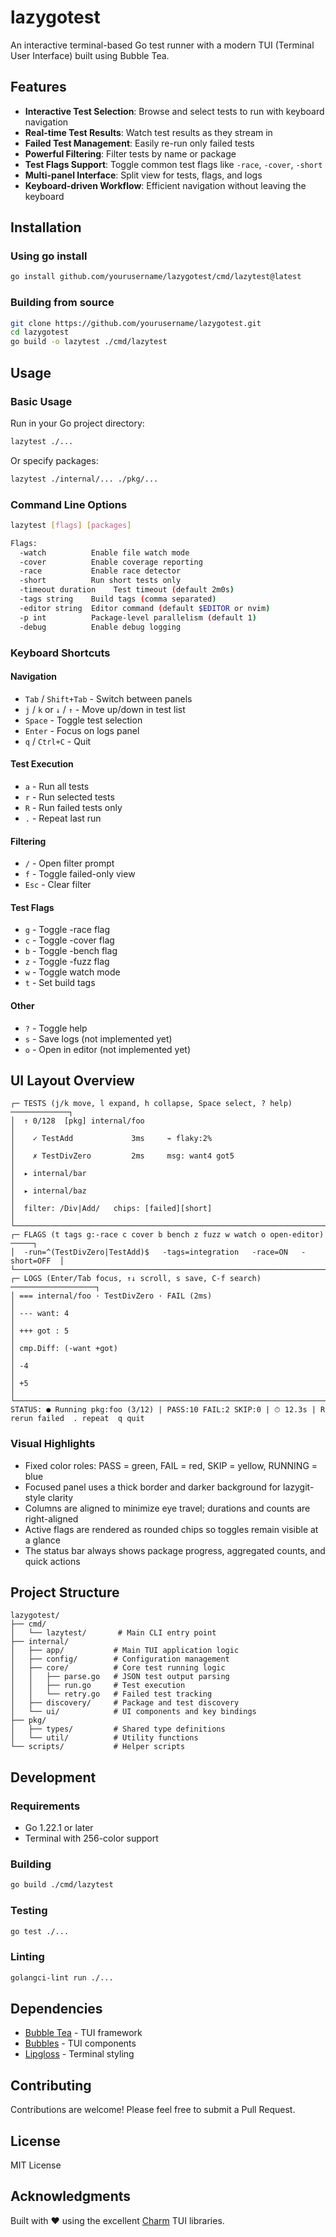 # lazygotest

An interactive terminal-based Go test runner with a modern TUI (Terminal User Interface) built using Bubble Tea.

## Features

- **Interactive Test Selection**: Browse and select tests to run with keyboard navigation
- **Real-time Test Results**: Watch test results as they stream in
- **Failed Test Management**: Easily re-run only failed tests
- **Powerful Filtering**: Filter tests by name or package
- **Test Flags Support**: Toggle common test flags like `-race`, `-cover`, `-short`
- **Multi-panel Interface**: Split view for tests, flags, and logs
- **Keyboard-driven Workflow**: Efficient navigation without leaving the keyboard

## Installation

### Using go install

```bash
go install github.com/yourusername/lazygotest/cmd/lazytest@latest
```

### Building from source

```bash
git clone https://github.com/yourusername/lazygotest.git
cd lazygotest
go build -o lazytest ./cmd/lazytest
```

## Usage

### Basic Usage

Run in your Go project directory:

```bash
lazytest ./...
```

Or specify packages:

```bash
lazytest ./internal/... ./pkg/...
```

### Command Line Options

```bash
lazytest [flags] [packages]

Flags:
  -watch          Enable file watch mode
  -cover          Enable coverage reporting
  -race           Enable race detector
  -short          Run short tests only
  -timeout duration    Test timeout (default 2m0s)
  -tags string    Build tags (comma separated)
  -editor string  Editor command (default $EDITOR or nvim)
  -p int          Package-level parallelism (default 1)
  -debug          Enable debug logging
```

### Keyboard Shortcuts

#### Navigation
- `Tab` / `Shift+Tab` - Switch between panels
- `j` / `k` or `↓` / `↑` - Move up/down in test list
- `Space` - Toggle test selection
- `Enter` - Focus on logs panel
- `q` / `Ctrl+C` - Quit

#### Test Execution
- `a` - Run all tests
- `r` - Run selected tests
- `R` - Run failed tests only
- `.` - Repeat last run

#### Filtering
- `/` - Open filter prompt
- `f` - Toggle failed-only view
- `Esc` - Clear filter

#### Test Flags
- `g` - Toggle -race flag
- `c` - Toggle -cover flag
- `b` - Toggle -bench flag
- `z` - Toggle -fuzz flag
- `w` - Toggle watch mode
- `t` - Set build tags

#### Other
- `?` - Toggle help
- `s` - Save logs (not implemented yet)
- `o` - Open in editor (not implemented yet)

## UI Layout Overview

```
┌─ TESTS (j/k move, l expand, h collapse, Space select, ? help) ─────────────┐
│  ↑ 0/128  [pkg] internal/foo                                               │
│    ✓ TestAdd             3ms     ⌁ flaky:2%                                │
│    ✗ TestDivZero         2ms     msg: want4 got5                           │
│  ▸ internal/bar                                                            │
│  ▸ internal/baz                                                            │
│  filter: /Div|Add/   chips: [failed][short]                                │
└────────────────────────────────────────────────────────────────────────────┘
┌─ FLAGS (t tags g:-race c cover b bench z fuzz w watch o open-editor) ─────┐
│  -run=^(TestDivZero|TestAdd)$   -tags=integration   -race=ON   -short=OFF  │
└────────────────────────────────────────────────────────────────────────────┘
┌─ LOGS (Enter/Tab focus, ↑↓ scroll, s save, C-f search) ───────────────────┐
│ === internal/foo · TestDivZero · FAIL (2ms)                               │
│ --- want: 4                                                               │
│ +++ got : 5                                                               │
│ cmp.Diff: (-want +got)                                                    │
│ -4                                                                        │
│ +5                                                                        │
└────────────────────────────────────────────────────────────────────────────┘
STATUS: ● Running pkg:foo (3/12) | PASS:10 FAIL:2 SKIP:0 | ⏱ 12.3s | R rerun failed  . repeat  q quit
```

### Visual Highlights

- Fixed color roles: PASS = green, FAIL = red, SKIP = yellow, RUNNING = blue
- Focused panel uses a thick border and darker background for lazygit-style clarity
- Columns are aligned to minimize eye travel; durations and counts are right-aligned
- Active flags are rendered as rounded chips so toggles remain visible at a glance
- The status bar always shows package progress, aggregated counts, and quick actions

## Project Structure

```
lazygotest/
├── cmd/
│   └── lazytest/       # Main CLI entry point
├── internal/
│   ├── app/           # Main TUI application logic
│   ├── config/        # Configuration management
│   ├── core/          # Core test running logic
│   │   ├── parse.go   # JSON test output parsing
│   │   ├── run.go     # Test execution
│   │   └── retry.go   # Failed test tracking
│   ├── discovery/     # Package and test discovery
│   └── ui/            # UI components and key bindings
├── pkg/
│   ├── types/         # Shared type definitions
│   └── util/          # Utility functions
└── scripts/           # Helper scripts
```

## Development

### Requirements

- Go 1.22.1 or later
- Terminal with 256-color support

### Building

```bash
go build ./cmd/lazytest
```

### Testing

```bash
go test ./...
```

### Linting

```bash
golangci-lint run ./...
```

## Dependencies

- [Bubble Tea](https://github.com/charmbracelet/bubbletea) - TUI framework
- [Bubbles](https://github.com/charmbracelet/bubbles) - TUI components
- [Lipgloss](https://github.com/charmbracelet/lipgloss) - Terminal styling

## Contributing

Contributions are welcome! Please feel free to submit a Pull Request.

## License

MIT License

## Acknowledgments

Built with ❤️ using the excellent [Charm](https://charm.sh) TUI libraries.